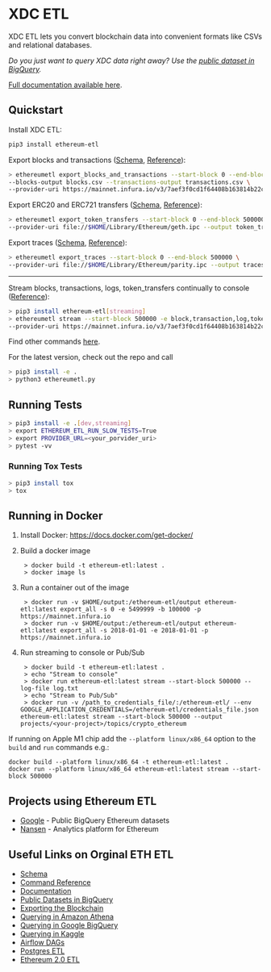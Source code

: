 # XDC ETL


XDC ETL lets you convert blockchain data into convenient formats like CSVs and relational databases.

*Do you just want to query XDC data right away? Use the [public dataset in BigQuery](https://console.cloud.google.com/marketplace/details/ethereum/crypto-ethereum-blockchain).*

[Full documentation available here](http://ethereum-etl.readthedocs.io/).

## Quickstart

Install XDC ETL:

```bash
pip3 install ethereum-etl
```

Export blocks and transactions ([Schema](docs/schema.md#blockscsv), [Reference](docs/commands.md#export_blocks_and_transactions)):

```bash
> ethereumetl export_blocks_and_transactions --start-block 0 --end-block 500000 \
--blocks-output blocks.csv --transactions-output transactions.csv \
--provider-uri https://mainnet.infura.io/v3/7aef3f0cd1f64408b163814b22cc643c
```

Export ERC20 and ERC721 transfers ([Schema](docs/schema.md#token_transferscsv), [Reference](docs/commands.md##export_token_transfers)):

```bash
> ethereumetl export_token_transfers --start-block 0 --end-block 500000 \
--provider-uri file://$HOME/Library/Ethereum/geth.ipc --output token_transfers.csv
```

Export traces ([Schema](docs/schema.md#tracescsv), [Reference](docs/commands.md#export_traces)):

```bash
> ethereumetl export_traces --start-block 0 --end-block 500000 \
--provider-uri file://$HOME/Library/Ethereum/parity.ipc --output traces.csv
```

---

Stream blocks, transactions, logs, token_transfers continually to console ([Reference](docs/commands.md#stream)):

```bash
> pip3 install ethereum-etl[streaming]
> ethereumetl stream --start-block 500000 -e block,transaction,log,token_transfer --log-file log.txt \
--provider-uri https://mainnet.infura.io/v3/7aef3f0cd1f64408b163814b22cc643c
```

Find other commands [here](https://ethereum-etl.readthedocs.io/en/latest/commands/).

For the latest version, check out the repo and call 
```bash
> pip3 install -e . 
> python3 ethereumetl.py
```


## Running Tests

```bash
> pip3 install -e .[dev,streaming]
> export ETHEREUM_ETL_RUN_SLOW_TESTS=True
> export PROVIDER_URL=<your_porvider_uri>
> pytest -vv
``` 

### Running Tox Tests

```bash
> pip3 install tox
> tox
```

## Running in Docker

1. Install Docker: https://docs.docker.com/get-docker/

2. Build a docker image
        
        > docker build -t ethereum-etl:latest .
        > docker image ls
        
3. Run a container out of the image

        > docker run -v $HOME/output:/ethereum-etl/output ethereum-etl:latest export_all -s 0 -e 5499999 -b 100000 -p https://mainnet.infura.io
        > docker run -v $HOME/output:/ethereum-etl/output ethereum-etl:latest export_all -s 2018-01-01 -e 2018-01-01 -p https://mainnet.infura.io

4. Run streaming to console or Pub/Sub

        > docker build -t ethereum-etl:latest .
        > echo "Stream to console"
        > docker run ethereum-etl:latest stream --start-block 500000 --log-file log.txt
        > echo "Stream to Pub/Sub"
        > docker run -v /path_to_credentials_file/:/ethereum-etl/ --env GOOGLE_APPLICATION_CREDENTIALS=/ethereum-etl/credentials_file.json ethereum-etl:latest stream --start-block 500000 --output projects/<your-project>/topics/crypto_ethereum

If running on Apple M1 chip add the `--platform linux/x86_64` option to the `build` and `run` commands e.g.:

```
docker build --platform linux/x86_64 -t ethereum-etl:latest .
docker run --platform linux/x86_64 ethereum-etl:latest stream --start-block 500000
```

## Projects using Ethereum ETL
* [Google](https://goo.gl/oY5BCQ) - Public BigQuery Ethereum datasets
* [Nansen](https://nansen.ai/query?ref=ethereumetl) - Analytics platform for Ethereum
 ## Useful Links on Orginal ETH ETL

- [Schema](https://ethereum-etl.readthedocs.io/en/latest/schema/)
- [Command Reference](https://ethereum-etl.readthedocs.io/en/latest/commands/)
- [Documentation](https://ethereum-etl.readthedocs.io/)
- [Public Datasets in BigQuery](https://github.com/blockchain-etl/public-datasets)  
- [Exporting the Blockchain](https://ethereum-etl.readthedocs.io/en/latest/exporting-the-blockchain/)
- [Querying in Amazon Athena](https://ethereum-etl.readthedocs.io/en/latest/amazon-athena/)
- [Querying in Google BigQuery](https://ethereum-etl.readthedocs.io/en/latest/google-bigquery/)
- [Querying in Kaggle](https://www.kaggle.com/bigquery/ethereum-blockchain)
- [Airflow DAGs](https://github.com/blockchain-etl/ethereum-etl-airflow)
- [Postgres ETL](https://github.com/blockchain-etl/ethereum-etl-postgresql)
- [Ethereum 2.0 ETL](https://github.com/blockchain-etl/ethereum2-etl)

